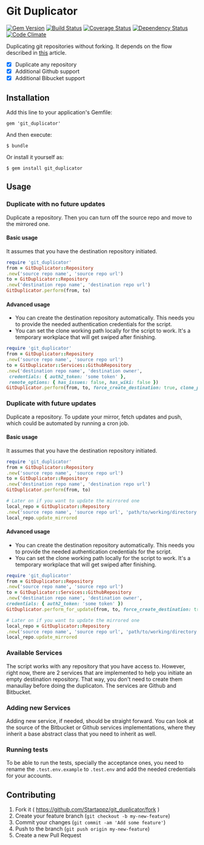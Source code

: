 # Git Duplicator

[![Gem Version](https://badge.fury.io/rb/git_duplicator.svg)](http://badge.fury.io/rb/git_duplicator) [![Build Status](https://travis-ci.org/Startappz/git_duplicator.svg?branch=master)](https://travis-ci.org/Startappz/git_duplicator) [![Coverage Status](https://coveralls.io/repos/Startappz/git_duplicator/badge.png?branch=master)](https://coveralls.io/r/Startappz/git_duplicator?branch=master) [![Dependency Status](https://gemnasium.com/Startappz/git_duplicator.svg)](https://gemnasium.com/Startappz/git_duplicator) [![Code Climate](https://codeclimate.com/github/Startappz/git_duplicator/badges/gpa.svg)](https://codeclimate.com/github/Startappz/git_duplicator)


Duplicating git repositories without forking. It depends on the flow described in [this](https://help.github.com/articles/duplicating-a-repository) article.

- [x] Duplicate any repository
- [x] Additional Github support
- [x] Additional Bibucket support

## Installation

Add this line to your application's Gemfile:

    gem 'git_duplicator'

And then execute:

    $ bundle

Or install it yourself as:

    $ gem install git_duplicator

## Usage

### Duplicate with no future updates 

Duplicate a repository. Then you can turn off the source repo and move to the mirrored one.

#### Basic usage

It assumes that you have the destination repository initiated. 

```ruby
require 'git_duplicator'
from = GitDuplicator::Repository
.new('source repo name', 'source repo url')
to = GitDuplicator::Repository
.new('destination repo name', 'destination repo url')
GitDuplicator.perform(from, to)

```
#### Advanced usage
- You can create the destination repository automatically. This needs you to provide the needed authentication credentials for the script.
- You can set the clone working path locally for the script to work. It's a temporary workplace that will get swiped after finishing.

```ruby
require 'git_duplicator'
from = GitDuplicator::Repository
.new('source repo name', 'source repo url')
to = GitDuplicator::Services::GithubRepository
.new('destination repo name', 'destination owner',
 credentials: { auth2_token: 'some token' },
 remote_options: { has_issues: false, has_wiki: false })
GitDuplicator.perform(from, to, force_create_destination: true, clone_path: 'path/to/clone/folder')
```
### Duplicate with future updates 

Duplicate a repository. To update your mirror, fetch updates and push, which could be automated by running a cron job.

#### Basic usage

It assumes that you have the destination repository initiated. 

```ruby
require 'git_duplicator'
from = GitDuplicator::Repository
.new('source repo name', 'source repo url')
to = GitDuplicator::Repository
.new('destination repo name', 'destination repo url')
GitDuplicator.perform(from, to)

# Later on if you want to update the mirrored one
local_repo = GitDuplicator::Repository
.new('source repo name', 'source repo url', 'path/to/working/directory')
local_repo.update_mirrored

```
#### Advanced usage
- You can create the destination repository automatically. This needs you to provide the needed authentication credentials for the script.
- You can set the clone working path locally for the script to work. It's a temporary workplace that will get swiped after finishing.

```ruby
require 'git_duplicator'
from = GitDuplicator::Repository
.new('source repo name', 'source repo url')
to = GitDuplicator::Services::GithubRepository
.new('destination repo name', 'destination owner', 
credentials: { auth2_token: 'some token' })
GitDuplicator.perform_for_update(from, to, force_create_destination: true, clone_path: 'path/to/clone/folder')

# Later on if you want to update the mirrored one
local_repo = GitDuplicator::Repository
.new('source repo name', 'source repo url', 'path/to/working/directory')
local_repo.update_mirrored
```

### Available Services

The script works with any repository that you have access to. However, right now, there are 2 services that are implemented to help you initiate an empty destination repository. That way, you don't need to create them manaullay before doing the duplicaton. The services are Github and Bitbucket.

### Adding new Services

Adding new service, if needed, should be straight forward. You can look at the source of the Bitbucket or Github services implementations, where they inherit a base abstract class that you need to inherit as well.

### Running tests

To be able to run the tests, specially the acceptance ones, you need to rename the `.test.env.example` to `.test.env` and add the needed credentials for your accounts.


## Contributing

1. Fork it ( https://github.com/Startappz/git_duplicator/fork )
2. Create your feature branch (`git checkout -b my-new-feature`)
3. Commit your changes (`git commit -am 'Add some feature'`)
4. Push to the branch (`git push origin my-new-feature`)
5. Create a new Pull Request
